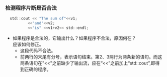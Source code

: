 ### 检测程序片断是否合法

```C
  std::cout << "The sum of"<<v1;
          <<"and"<<v2;
          <<"is" <<v1+v2<< std::endl;
```  

- 如果程序是合法的，它输出什么？如果程序不合法，原因何在？  
  应该如何修正。
  - 这段代码不合法。
  - 前两行的末尾有分号，表示语句结束。第2、3两行为两条新的语句。而这两条语句在"<<"之前缺少了输出流，应在“<<”之前加上“std::cout”,即得到正确的程序。